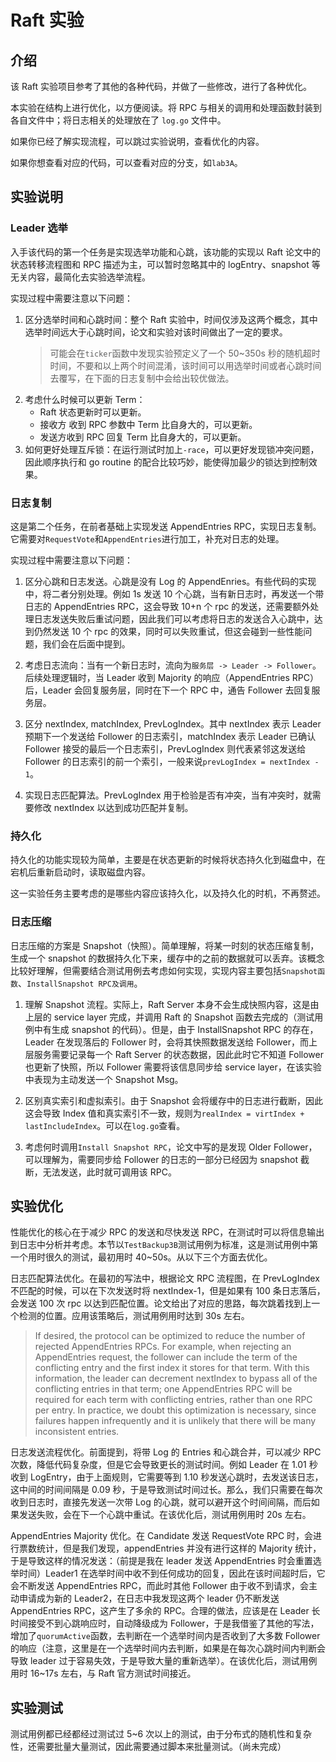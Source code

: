 # Raft 实验

## 介绍

该 Raft 实验项目参考了其他的各种代码，并做了一些修改，进行了各种优化。

本实验在结构上进行优化，以方便阅读。将 RPC 与相关的调用和处理函数封装到各自文件中；将日志相关的处理放在了 `log.go` 文件中。

如果你已经了解实现流程，可以跳过实验说明，查看优化的内容。

如果你想查看对应的代码，可以查看对应的分支，如`lab3A`。

## 实验说明

### Leader 选举

入手该代码的第一个任务是实现选举功能和心跳，该功能的实现以 Raft 论文中的状态转移流程图和 RPC 描述为主，可以暂时忽略其中的 logEntry、snapshot 等无关内容，最简化去实验选举流程。

实现过程中需要注意以下问题：

1. 区分选举时间和心跳时间：整个 Raft 实验中，时间仅涉及这两个概念，其中选举时间远大于心跳时间，论文和实验对该时间做出了一定的要求。
   > 可能会在`ticker`函数中发现实验预定义了一个 50~350s 秒的随机超时时间，不要和以上两个时间混淆，该时间可以用选举时间或者心跳时间去覆写，在下面的日志复制中会给出较优做法。
2. 考虑什么时候可以更新 Term：
   - Raft 状态更新时可以更新。
   - 接收方 收到 RPC 参数中 Term 比自身大的，可以更新。
   - 发送方收到 RPC 回复 Term 比自身大的，可以更新。
3. 如何更好处理互斥锁：在运行测试时加上`-race`，可以更好发现锁冲突问题，因此顺序执行和 go routine 的配合比较巧妙，能使得加最少的锁达到控制效果。

### 日志复制

这是第二个任务，在前者基础上实现发送 AppendEntries RPC，实现日志复制。它需要对`RequestVote`和`AppendEntries`进行加工，补充对日志的处理。

实现过程中需要注意以下问题：

1. 区分心跳和日志发送。心跳是没有 Log 的 AppendEnries。有些代码的实现中，将二者分别处理。例如 1s 发送 10 个心跳，当有新日志时，再发送一个带日志的 AppendEntries RPC，这会导致 10+n 个 rpc 的发送，还需要额外处理日志发送失败后重试问题，因此我们可以考虑将日志的发送合入心跳中，达到仍然发送 10 个 rpc 的效果，同时可以失败重试，但这会碰到一些性能问题，我们会在后面中提到。

2. 考虑日志流向：当有一个新日志时，流向为`服务层 -> Leader -> Follower`。后续处理逻辑时，当 Leader 收到 Majority 的响应（AppendEntries RPC）后，Leader 会回复服务层，同时在下一个 RPC 中，通告 Follower 去回复服务层。

3. 区分 nextIndex, matchIndex, PrevLogIndex。其中 nextIndex 表示 Leader 预期下一个发送给 Follower 的日志索引，matchIndex 表示 Leader 已确认 Follower 接受的最后一个日志索引，PrevLogIndex 则代表紧邻这发送给 Follower 的日志索引的前一个索引，一般来说`prevLogIndex = nextIndex - 1`。

4. 实现日志匹配算法。PrevLogIndex 用于检验是否有冲突，当有冲突时，就需要修改 nextIndex 以达到成功匹配并复制。

### 持久化

持久化的功能实现较为简单，主要是在状态更新的时候将状态持久化到磁盘中，在宕机后重新启动时，读取磁盘内容。

这一实验任务主要考虑的是哪些内容应该持久化，以及持久化的时机，不再赘述。

### 日志压缩

日志压缩的方案是 Snapshot（快照）。简单理解，将某一时刻的状态压缩复制，生成一个 snapshot 的数据持久化下来，缓存中的之前的数据就可以丢弃。该概念比较好理解，但需要结合测试用例去考虑如何实现，实现内容主要包括`Snapshot函数`、`InstallSnapshot RPC及调用`。

1. 理解 Snapshot 流程。实际上，Raft Server 本身不会生成快照内容，这是由上层的 service layer 完成，并调用 Raft 的 Snapshot 函数去完成的（测试用例中有生成 snapshot 的代码）。但是，由于 InstallSnapshot RPC 的存在，Leader 在发现落后的 Follower 时，会将其快照数据发送给 Follower，而上层服务需要记录每一个 Raft Server 的状态数据，因此此时它不知道 Follower 也更新了快照，所以 Follower 需要将该信息同步给 service layer，在该实验中表现为主动发送一个 Snapshot Msg。

2. 区别真实索引和虚拟索引。由于 Snapshot 会将缓存中的日志进行截断，因此这会导致 Index 值和真实索引不一致，规则为`realIndex = virtIndex + lastIncludeIndex`。可以在`log.go`查看。

3. 考虑何时调用`Install Snapshot RPC`，论文中写的是发现 Older Follower，可以理解为，需要同步给 Follower 的日志的一部分已经因为 snapshot 截断，无法发送，此时就可调用该 RPC。

## 实验优化

性能优化的核心在于减少 RPC 的发送和尽快发送 RPC，在测试时可以将信息输出到日志中分析并考虑。本节以`TestBackup3B`测试用例为标准，这是测试用例中第一个用时很久的测试，最初用时 40~50s。从以下三个方面去优化。

日志匹配算法优化。在最初的写法中，根据论文 RPC 流程图，在 PrevLogIndex 不匹配的时候，可以在下次发送时将 nextIndex-1，但是如果有 100 条日志落后，会发送 100 次 rpc 以达到匹配位置。论文给出了对应的思路，每次跳着找到上一个检测的位置。应用该策略后，测试用例用时达到 30s 左右。

> If desired, the protocol can be optimized to reduce the number of rejected AppendEntries RPCs. For example, when rejecting an AppendEntries request, the follower can include the term of the conflicting entry and the first index it stores for that term. With this information, the leader can decrement nextIndex to bypass all of the conflicting entries in that term; one AppendEntries RPC will be required for each term with conflicting entries, rather than one RPC per entry. In practice, we doubt this optimization is necessary, since failures happen infrequently and it is unlikely that there will be many inconsistent entries.

日志发送流程优化。前面提到，将带 Log 的 Entries 和心跳合并，可以减少 RPC 次数，降低代码复杂度，但是它会导致更长的测试时间。例如 Leader 在 1.01 秒收到 LogEntry，由于上面规则，它需要等到 1.10 秒发送心跳时，去发送该日志，这中间的时间间隔是 0.09 秒，于是导致测试时间过长。那么，我们只需要在每次收到日志时，直接先发送一次带 Log 的心跳，就可以避开这个时间间隔，而后如果发送失败，会在下一个心跳中重试。在该优化后，测试用例用时 20s 左右。

AppendEntries Majority 优化。在 Candidate 发送 RequestVote RPC 时，会进行票数统计，但是我们发现，appendEntries 并没有进行这样的 Majority 统计，于是导致这样的情况发送：（前提是我在 leader 发送 AppendEntries 时会重置选举时间）Leader1 在选举时间中收不到任何成功的回复，因此在该时间超时后，它会不断发送 AppendEntries RPC，而此时其他 Follower 由于收不到请求，会主动申请成为新的 Leader2，在日志中我发现这两个 leader 仍不断发送 AppendEntries RPC，这产生了多余的 RPC。合理的做法，应该是在 Leader 长时间接受不到心跳响应时，自动降级成为 Follower，于是我借鉴了其他的写法，增加了`quorumActive`函数，去判断在一个选举时间内是否收到了大多数 Follower 的响应（注意，这里是在一个选举时间内去判断，如果是在每次心跳时间内判断会导致 leader 过于容易失效，于是导致大量的重新选举）。在该优化后，测试用例用时 16~17s 左右，与 Raft 官方测试时间接近。

## 实验测试

测试用例都已经都经过测试过 5~6 次以上的测试，由于分布式的随机性和复杂性，还需要批量大量测试，因此需要通过脚本来批量测试。（尚未完成）
